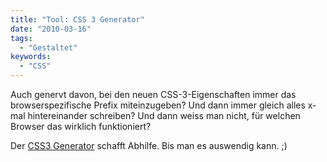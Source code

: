 ```yaml
---
title: "Tool: CSS 3 Generator"
date: "2010-03-16"
tags:
  - "Gestaltet"
keywords:
  - "CSS"
---
```


Auch genervt davon, bei den neuen CSS-3-Eigenschaften immer das browserspezifische Prefix miteinzugeben? Und dann immer gleich alles x-mal hintereinander schreiben? Und dann weiss man nicht, für welchen Browser das wirklich funktioniert?

Der [CSS3 Generator](http://www.css3generator.com/) schafft Abhilfe. Bis man es auswendig kann. ;)
